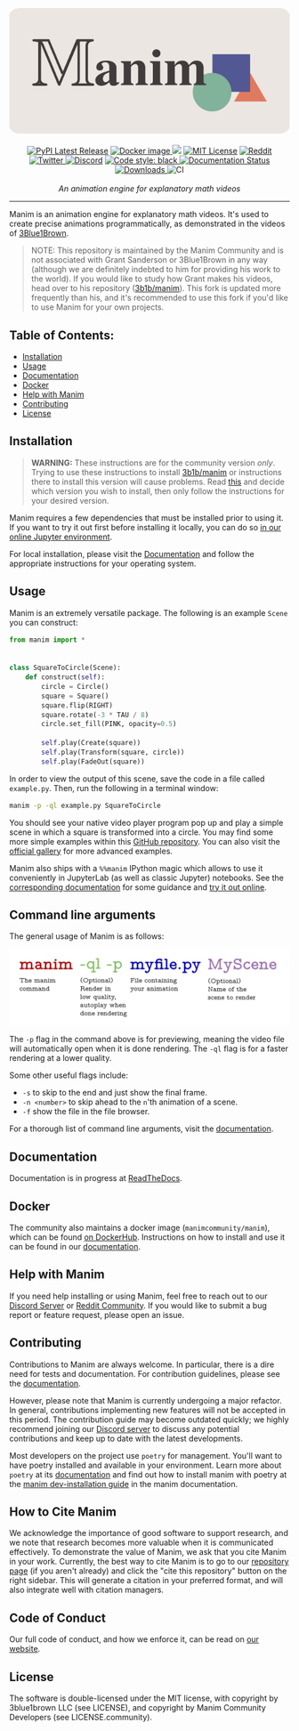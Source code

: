 <p align="center">
    <a href="https://www.manim.community/"><img src="https://raw.githubusercontent.com/ManimCommunity/manim/main/logo/cropped.png"></a>
    <br />
    <br />
    <a href="https://pypi.org/project/manim/"><img src="https://img.shields.io/pypi/v/manim.svg?style=flat&logo=pypi" alt="PyPI Latest Release"></a>
    <a href="https://hub.docker.com/r/manimcommunity/manim"><img src="https://img.shields.io/docker/v/manimcommunity/manim?color=%23099cec&label=docker%20image&logo=docker" alt="Docker image"> </a>
    <a href="https://mybinder.org/v2/gh/ManimCommunity/jupyter_examples/HEAD?filepath=basic_example_scenes.ipynb"><img src="https://mybinder.org/badge_logo.svg"></a>
    <a href="http://choosealicense.com/licenses/mit/"><img src="https://img.shields.io/badge/license-MIT-red.svg?style=flat" alt="MIT License"></a>
    <a href="https://www.reddit.com/r/manim/"><img src="https://img.shields.io/reddit/subreddit-subscribers/manim.svg?color=orange&label=reddit&logo=reddit" alt="Reddit" href=></a>
    <a href="https://twitter.com/manim_community/"><img src="https://img.shields.io/twitter/url/https/twitter.com/cloudposse.svg?style=social&label=Follow%20%40manim_community" alt="Twitter">
    <a href="https://www.manim.community/discord/"><img src="https://img.shields.io/discord/581738731934056449.svg?label=discord&color=yellow&logo=discord" alt="Discord"></a>
    <a href="https://github.com/psf/black"><img src="https://img.shields.io/badge/code%20style-black-000000.svg" alt="Code style: black">
    <a href="https://docs.manim.community/"><img src="https://readthedocs.org/projects/manimce/badge/?version=latest" alt="Documentation Status"></a>
    <a href="https://pepy.tech/project/manim"><img src="https://pepy.tech/badge/manim/month?" alt="Downloads"> </a>
    <img src="https://github.com/ManimCommunity/manim/workflows/CI/badge.svg" alt="CI">
    <br />
    <br />
    <i>An animation engine for explanatory math videos</i>
</p>
<hr />

Manim is an animation engine for explanatory math videos. It's used to create precise animations programmatically, as demonstrated in the videos of [3Blue1Brown](https://www.3blue1brown.com/).

> NOTE: This repository is maintained by the Manim Community and is not associated with Grant Sanderson or 3Blue1Brown in any way (although we are definitely indebted to him for providing his work to the world). If you would like to study how Grant makes his videos, head over to his repository ([3b1b/manim](https://github.com/3b1b/manim)). This fork is updated more frequently than his, and it's recommended to use this fork if you'd like to use Manim for your own projects.

## Table of Contents:

-  [Installation](#installation)
-  [Usage](#usage)
-  [Documentation](#documentation)
-  [Docker](#docker)
-  [Help with Manim](#help-with-manim)
-  [Contributing](#contributing)
-  [License](#license)

## Installation

> **WARNING:** These instructions are for the community version _only_. Trying to use these instructions to install [3b1b/manim](https://github.com/3b1b/manim) or instructions there to install this version will cause problems. Read [this](https://docs.manim.community/en/stable/faq/installation.html#why-are-there-different-versions-of-manim) and decide which version you wish to install, then only follow the instructions for your desired version.

Manim requires a few dependencies that must be installed prior to using it. If you
want to try it out first before installing it locally, you can do so
[in our online Jupyter environment](https://try.manim.community/).

For local installation, please visit the [Documentation](https://docs.manim.community/en/stable/installation.html)
and follow the appropriate instructions for your operating system.

## Usage

Manim is an extremely versatile package. The following is an example `Scene` you can construct:

```python
from manim import *


class SquareToCircle(Scene):
    def construct(self):
        circle = Circle()
        square = Square()
        square.flip(RIGHT)
        square.rotate(-3 * TAU / 8)
        circle.set_fill(PINK, opacity=0.5)

        self.play(Create(square))
        self.play(Transform(square, circle))
        self.play(FadeOut(square))
```

In order to view the output of this scene, save the code in a file called `example.py`. Then, run the following in a terminal window:

```sh
manim -p -ql example.py SquareToCircle
```

You should see your native video player program pop up and play a simple scene in which a square is transformed into a circle. You may find some more simple examples within this
[GitHub repository](example_scenes). You can also visit the [official gallery](https://docs.manim.community/en/stable/examples.html) for more advanced examples.

Manim also ships with a `%%manim` IPython magic which allows to use it conveniently in JupyterLab (as well as classic Jupyter) notebooks. See the
[corresponding documentation](https://docs.manim.community/en/stable/reference/manim.utils.ipython_magic.ManimMagic.html) for some guidance and
[try it out online](https://mybinder.org/v2/gh/ManimCommunity/jupyter_examples/HEAD?filepath=basic_example_scenes.ipynb).

## Command line arguments

The general usage of Manim is as follows:

![manim-illustration](https://raw.githubusercontent.com/ManimCommunity/manim/main/docs/source/_static/command.png)

The `-p` flag in the command above is for previewing, meaning the video file will automatically open when it is done rendering. The `-ql` flag is for a faster rendering at a lower quality.

Some other useful flags include:

-  `-s` to skip to the end and just show the final frame.
-  `-n <number>` to skip ahead to the `n`'th animation of a scene.
-  `-f` show the file in the file browser.

For a thorough list of command line arguments, visit the [documentation](https://docs.manim.community/en/stable/guides/configuration.html).

## Documentation

Documentation is in progress at [ReadTheDocs](https://docs.manim.community/).

## Docker

The community also maintains a docker image (`manimcommunity/manim`), which can be found [on DockerHub](https://hub.docker.com/r/manimcommunity/manim).
Instructions on how to install and use it can be found in our [documentation](https://docs.manim.community/en/stable/installation/docker.html).

## Help with Manim

If you need help installing or using Manim, feel free to reach out to our [Discord
Server](https://www.manim.community/discord/) or [Reddit Community](https://www.reddit.com/r/manim). If you would like to submit a bug report or feature request, please open an issue.

## Contributing

Contributions to Manim are always welcome. In particular, there is a dire need for tests and documentation. For contribution guidelines, please see the [documentation](https://docs.manim.community/en/stable/contributing.html).

However, please note that Manim is currently undergoing a major refactor. In general,
contributions implementing new features will not be accepted in this period.
The contribution guide may become outdated quickly; we highly recommend joining our
[Discord server](https://www.manim.community/discord/) to discuss any potential
contributions and keep up to date with the latest developments.

Most developers on the project use `poetry` for management. You'll want to have poetry installed and available in your environment.
Learn more about `poetry` at its [documentation](https://python-poetry.org/docs/) and find out how to install manim with poetry at the [manim dev-installation guide](https://docs.manim.community/en/stable/contributing/development.html) in the manim documentation.

## How to Cite Manim

We acknowledge the importance of good software to support research, and we note
that research becomes more valuable when it is communicated effectively. To
demonstrate the value of Manim, we ask that you cite Manim in your work.
Currently, the best way to cite Manim is to go to our
[repository page](https://github.com/ManimCommunity/manim) (if you aren't already) and
click the "cite this repository" button on the right sidebar. This will generate
a citation in your preferred format, and will also integrate well with citation managers.

## Code of Conduct

Our full code of conduct, and how we enforce it, can be read on [our website](https://docs.manim.community/en/stable/conduct.html).

## License

The software is double-licensed under the MIT license, with copyright by 3blue1brown LLC (see LICENSE), and copyright by Manim Community Developers (see LICENSE.community).
